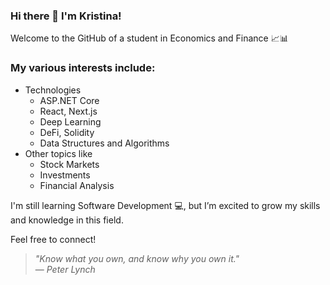 ### Hi there 👋 I'm Kristina!

Welcome to the GitHub of a student in Economics and Finance 📈📊


### My various interests include:
- Technologies
  - ASP.NET Core
  - React, Next.js
  - Deep Learning
  - DeFi, Solidity
  - Data Structures and Algorithms
- Other topics like
  - Stock Markets
  - Investments
  - Financial Analysis
  
I'm still learning Software Development 💻, but I’m excited to grow my skills and knowledge in this field.

Feel free to connect!<br>

> *"Know what you own, and know why you own it."*  
> — *Peter Lynch*

<!--
**kristina-xm/kristina-xm** is a ✨ _special_ ✨ repository because its `README.md` (this file) appears on your GitHub profile.


